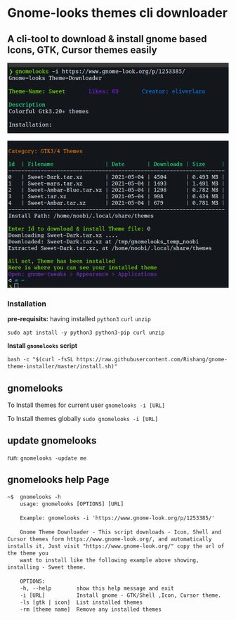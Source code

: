 # Gnome-looks themes cli downloader

## A cli-tool to download & install gnome based Icons, GTK, Cursor themes easily

![image 1](https://raw.githubusercontent.com/Rishang/gnome-theme-installer/master/.github/images/1.png)

![image 2](https://raw.githubusercontent.com/Rishang/gnome-theme-installer/master/.github/images/2.png)

### Installation

**pre-requisits:** having installed `python3` `curl` `unzip`

    sudo apt install -y python3 python3-pip curl unzip

**Install `gnomelooks` script**

    bash -c "$(curl -fsSL https://raw.githubusercontent.com/Rishang/gnome-theme-installer/master/install.sh)"

## gnomelooks

To Install themes for current user `gnomelooks -i [URL]`

To Install themes globally `sudo gnomelooks -i [URL]`

## update gnomelooks

run: `gnomelooks -update me`

## gnomelooks help Page

    ~$  gnomelooks -h
        usage: gnomelooks [OPTIONS] [URL]

        Example: gnomelooks -i 'https://www.gnome-look.org/p/1253385/'

        Gnome Theme Downloader - This script downloads - Icon, Shell and Cursor themes form https://www.gnome-look.org/, and automatically installs it, Just visit "https://www.gnome-look.org/" copy the url of the theme you
        want to install like the following example above showing, installing - Sweet theme.

        OPTIONS:
        -h, --help        show this help message and exit
        -i [URL]          Install gnome - GTK/Shell ,Icon, Cursor theme.
        -ls [gtk | icon]  List installed themes
        -rm [theme name]  Remove any installed themes
